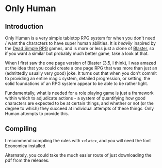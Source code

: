 # Only Human

## Introduction

Only Human is a very simple tabletop RPG system for when you don't need / want the characters to have super human abilities. It is _heavily_ inspired by the [Dead Simple RPG](https://deadsimplerpg.wordpress.com/about/) games, and is more or less just a clone of [Blaster](https://deadsimplerpg.wordpress.com/category/blaster-sf-rpg/), so if you want a similar but probably much better game, take a look at that.

When I first saw the one page version of Blaster (3.5, I think), I was amazed at the idea that you could create a one page RPG that was more than just an (admittedly usually very good) joke. It turns out that when you don't commit to providing an entire magic system, detailed progression, or setting, the solid foundations of an RPG system appear to be able to be rather light.

Fundamentally, what is needed for a role playing game is just a framework within which to adjudicate actions - a system of quantifying how good characters are expected to be at certain things, and whether or not (or the degree to which) they succeed at individual attempts of these things. Only Human attempts to provide this.

## Compiling

I recommend compiling the rules with `xelatex`, and you will need the font Economica installed.

Alternately, you could take the much easier route of just downloading the pdf from the releases.
